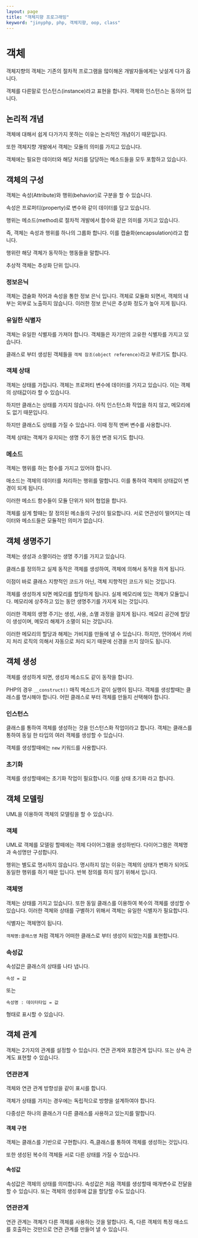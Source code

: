 ```yaml
---
layout: page
title: "객체지향 프로그래밍"
keyword: "jinyphp, php, 객체지향, oop, class"
---
```


# 객체
객체지향의 객체는 기존의 절차적 프로그램을 많이해온 개발자들에게는 낮설게 다가 옵니다.

객체를 다른말로 인스턴스(instance)라고 표현을 합니다. 객체와 인스턴스는 동의어 입니다.

## 논리적 개념
객체에 대해서 쉽게 다가가지 못하는 이유는 논리적인 개념이기 때문입니다.

또한 객체지향 개발에서 객체는 모듈의 의미를 가지고 있습니다.

객체에는 필요한 데이터와 해당 처리를 담당하는 메소드들을 모두 포함하고 있습니다.


## 객체의 구성
객체는 속성(Attribute)와 행위(behavior)로 구분을 할 수 있습니다.

속성은 프로퍼티(property)로 변수와 같이 데이터를 담고 있습니다.

행위는 메소드(method)로 절차적 개발에서 함수와 같은 의미를 가지고 있습니다.

즉, 객체는 속성과 행위를 하나의 그룹화 합니다.
이를 캡슐화(encapsulation)라고 합니다.

행위란 해당 객체가 동작하는 행동들을 말합니다.

추상적
객체는 추상화 단위 입니다.

### 정보은닉
객체는 갭슐화 작어과 속성을 통한 정보 은닉 입니다.
객체로 모듈화 되면서, 객체의 내부는 외부로 노출하지 않습니다. 이러한 정보 은닉은 추상화 정도가 높아 지게 됩니다.

### 유일한 식별자
객체는 유일한 식별자를 가져야 합니다.
객체들은 자기만의 고유한 식별자를 가지고 있습니다.

클래스로 부터 생성된 객체들을 `객체 참조(object reference)`라고 부르기도 합니다.


### 객체 상태
객체는 상태를 가집니다.
객체는 프로퍼티 변수에 데이터를 가지고 있습니다. 이는 객체의 상태값이라 할 수 있습니다.

하지만 클래스는 상태를 가지지 않습니다. 아직 인스턴스화 작업을 하지 않고, 메모리에도 없기 때문입니다.

하지만 클래스도 상태를 가질 수 있습니다. 이때 정적 멘버 변수를 사용합니다.

객체 상태는 객체가 유지되는 생명 주기 동안 변경 되기도 합니다.

### 메소드
객체는 행위를 하는 함수를 가지고 있어야 합니다.

매소드는 객체의 데이터를 처리하는 행위를 말합니다.
이를 통하여 객체의 상태값이 변경이 되게 됩니다.

이러한 메소드 함수들이 모듈 단위가 되어 협업을 합니다.

객체를 설계 할때는 잘 정의된 메소들의 구성이 필요합니다. 서로 연관성이 떨어지는 데이터와 메소드들은 
모듈적인 의미가 없습니다.

## 객체 생명주기
객체는 생성과 소멸이라는 생명 주기를 가지고 있습니다.

클래스를 정의하고 실제 동작은 객체를 생성하여, 객체에 의해서 동작을 하게 됩니다.

이점이 바로 클래스 지향적인 코드가 아닌, 객체 지향적인 코드가 되는 것입니다.

객체를 생성하게 되면 메모리를 할당하게 됩니다.
실제 메모리에 있는 객체가 모듈입니다. 메모리에 상주하고 있는 동안 생명주기를 가지게 되는 것입니다.

이러한 객체의 생명 주기는 생성, 사용, 소멸 과정을 걸치게 됩니다.
메모리 공간에 할당이 생성이며, 메모리 해제가 소멸이 되는 것입니다.

이러한 메모리의 할당과 해제는 가비지를 만들에 낼 수 있습니다. 하지만, 언어에서 카비지 처리 로직의 의해서 자동으로 처리 되기 때문에
신경을 쓰지 않아도 됩니다.


## 객체 생성
객체를 생성하게 되면, 생성자 메소드도 같이 동작을 합니다.

PHP의 경우 `__construct()` 매직 메소드가 같이 실행이 됩니다.
객체를 생성할때는 클래스를 명시해야 합니다. 어떤 클래스로 부터 객체를 만들지 선택해야 합니다.

### 인스턴스
클래스를 통하여 객체를 생성하는 것을 인스턴스화 작업이라고 합니다.
객체는 클래스를 통하여 동일 한 타입의 여러 객체를 생성할 수 있습니다.

객체를 생성할때에는 `new` 키워드를 사용합니다.

### 초기화
객체를 생성할때에는 초기화 작업이 필요합니다.
이를 상태 초기화 라고 합니다.


## 객체 모델링
UML을 이용하여 객체의 모델링을 할 수 있습니다.

### 객체
UML로 객체를 모델링 할떼에는 객체 다이어그램을 생성하빈다.
다이어그램은 객체명과 속성명만 구성합니다.

행위는 별도로 명시하지 않습니다. 명시하지 않는 이유는 객체의 상태가 변화가 되어도 동일한 행위를 하기 때문 입니다.
반복 정의를 하지 않기 위해서 입니다.

### 객체명
객체는 상태를 가지고 있습니다. 또한 동일 클래스를 이용하여 복수의 객체를 생성할 수 있습니다.
이러한 객체와 상태를 구별하기 위해서 객체는 유일한 식별자가 필요합니다.

식별자는 객체명이 됩니다.

`객체명:클래스명` 처럼 객체가 어떠한 클래스로 부터 생성이 되었는지를 표현합니다.

### 속성값
속성값은 클래스의 상태를 나타 냅니다.

```
속성 = 값
```

또는 

```
속성명 : 데이터타입 = 값
```
형태로 표시할 수 있습니다.

## 객체 관계
객체는 2가지의 관계를 설정할 수 있습니다. 연관 관계와 포함관계 입니다.
또는 상속 관계도 표현할 수 있습니다.

### 연관관계
객체와 연관 관계 방향성을 같이 표시를 합니다. 

객체가 상태를 가지는 경우에는
독립적으로 방향을 설계하여야 합니다.

다중성은 하나의 클래스가 다른 클래스를 사용하고 있는지를 말합니다.


#### 객체 구현
객체는 클래스를 기반으로 구현합니다.
즉,클래스를 통하여 객체를 생성하는 것입니다.

또한 생성된 복수의 객체들 서로 다른 상태를 가질 수 있습니다.


#### 속성값
속성값은 객체의 상태를 의미합니다.
속성값은 처음 객체를 생성할때 매개변수로 전달을 할 수 있습니다.
또는 객체의 생성후에 값을 할당할 수도 있습니다.


### 연관관계
연관 관계는 객체가 다른 객체를 사용하는 것을 말합니다.
즉, 다른 객체의 특정 매소드를 호출하는 것만으로 연관 관계를 만들어 낼 수 있습니다.


